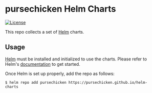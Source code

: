 # pursechicken Helm Charts

[![License](https://img.shields.io/badge/License-Apache%202.0-blue.svg)](https://opensource.org/licenses/Apache-2.0)

This repo collects a set of [Helm](https://helm.sh) charts.

## Usage

[Helm](https://helm.sh) must be installed and initialized to use the charts.
Please refer to Helm's [documentation](https://helm.sh/docs/) to get started.

Once Helm is set up properly, add the repo as follows:

```console
$ helm repo add pursechicken https://pursechicken.github.io/helm-charts
```